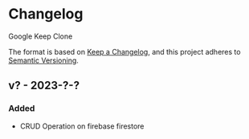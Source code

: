 # Changelog

Google Keep Clone

The format is based on [Keep a Changelog](https://keepachangelog.com/en/1.0.0/),
and this project adheres to [Semantic Versioning](https://semver.org/spec/v2.0.0.html).

## v? - 2023-?-?

### Added

- CRUD Operation on firebase firestore
